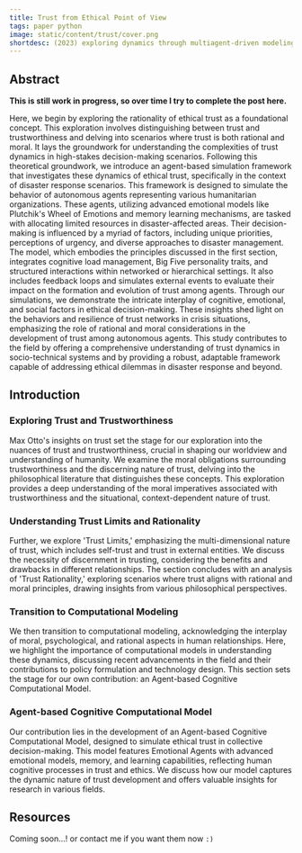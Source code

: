 ```yaml
---
title: Trust from Ethical Point of View
tags: paper python
image: static/content/trust/cover.png
shortdesc: (2023) exploring dynamics through multiagent-driven modeling for simulating the dynamics of ethical trust within a population of agents incorporating time-variant dynamic attributes, such as rationality, trustworthiness, reliability, and reputation.
---
```


<div class="justify-text">

## Abstract
**This is still work in progress, so over time I try to complete the post here.**

Here, we begin by exploring the rationality of ethical trust as a foundational concept. This exploration involves distinguishing between trust and trustworthiness and delving into scenarios where trust is both rational and moral. It lays the groundwork for understanding the complexities of trust dynamics in high-stakes decision-making scenarios.
Following this theoretical groundwork, we introduce an agent-based simulation framework that investigates these dynamics of ethical trust, specifically in the context of disaster response scenarios. This framework is designed to simulate the behavior of autonomous agents representing various humanitarian organizations. These agents, utilizing advanced emotional models like Plutchik's Wheel of Emotions and memory learning mechanisms, are tasked with allocating limited resources in disaster-affected areas. Their decision-making is influenced by a myriad of factors, including unique priorities, perceptions of urgency, and diverse approaches to disaster management.
The model, which embodies the principles discussed in the first section, integrates cognitive load management, Big Five personality traits, and structured interactions within networked or hierarchical settings. It also includes feedback loops and simulates external events to evaluate their impact on the formation and evolution of trust among agents. Through our simulations, we demonstrate the intricate interplay of cognitive, emotional, and social factors in ethical decision-making. These insights shed light on the behaviors and resilience of trust networks in crisis situations, emphasizing the role of rational and moral considerations in the development of trust among autonomous agents.
This study contributes to the field by offering a comprehensive understanding of trust dynamics in socio-technical systems and by providing a robust, adaptable framework capable of addressing ethical dilemmas in disaster response and beyond.

## Introduction
### Exploring Trust and Trustworthiness
Max Otto's insights on trust set the stage for our exploration into the nuances of trust and trustworthiness, crucial in shaping our worldview and understanding of humanity. We examine the moral obligations surrounding trustworthiness and the discerning nature of trust, delving into the philosophical literature that distinguishes these concepts. This exploration provides a deep understanding of the moral imperatives associated with trustworthiness and the situational, context-dependent nature of trust.

### Understanding Trust Limits and Rationality
Further, we explore 'Trust Limits,' emphasizing the multi-dimensional nature of trust, which includes self-trust and trust in external entities. We discuss the necessity of discernment in trusting, considering the benefits and drawbacks in different relationships. The section concludes with an analysis of 'Trust Rationality,' exploring scenarios where trust aligns with rational and moral principles, drawing insights from various philosophical perspectives.

### Transition to Computational Modeling
We then transition to computational modeling, acknowledging the interplay of moral, psychological, and rational aspects in human relationships. Here, we highlight the importance of computational models in understanding these dynamics, discussing recent advancements in the field and their contributions to policy formulation and technology design. This section sets the stage for our own contribution: an Agent-based Cognitive Computational Model.

### Agent-based Cognitive Computational Model
Our contribution lies in the development of an Agent-based Cognitive Computational Model, designed to simulate ethical trust in collective decision-making. This model features Emotional Agents with advanced emotional models, memory, and learning capabilities, reflecting human cognitive processes in trust and ethics. We discuss how our model captures the dynamic nature of trust development and offers valuable insights for research in various fields.

<div>




## <span id="Resources">Resources</span>
Coming soon...! or contact me if you want them now `:)`

<!-- <a class="arxiv-logo" href="https://arxiv.org/abs/2308.10097">Read or download the paper from</a>

<a class="github-logo" href="https://arxiv.org/abs/2308.10097">Github source code</a> -->

<!-- [Source Ccde]({{ site.url }}/static/content/rl/paper.pdf) -->


